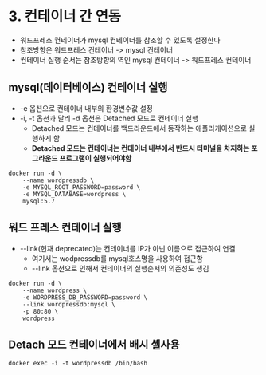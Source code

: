 # 3. 컨테이너 간 연동
* 워드프레스 컨테이너가 mysql 컨테이너를 참조할 수 있도록 설정한다
* 참조방향은 워드프레스 컨테이너 -> mysql 컨테이너
* 컨테이너 실행 순서는 참조방향의 역인 mysql 컨테이너 -> 워드프레스 컨테이너  

## mysql(데이터베이스) 컨테이너 실행
- -e 옵션으로 컨테이너 내부의 환경변수값 설정
- -i, -t 옵션과 달리 -d 옵션은 Detached 모드로 컨테이너 실행
    - Detached 모드는 컨테이너를 백드라운드에서 동작하는 애플리케이션으로 실행하게 함
    - **Detached 모드는 컨테이너는 컨테이너 내부에서 반드시 터미널을 차지하는 포그라운드 프로그램이 실행되어야함**
    
```
docker run -d \
	--name wordpressdb \
	-e MYSQL_ROOT_PASSWORD=password \
	-e MYSQL_DATABASE=wordpress \
	mysql:5.7
```

## 워드 프레스 컨테이너 실행
- --link(현재 deprecated)는 컨테이너를 IP가 아닌 이름으로 접근하여 연결
    - 여기서는 wodpressdb를 mysql호스명을 사용하여 접근함
    - --link 옵션으로 인해서 컨테이너의 실행순서의 의존성도 생김

```
docker run -d \
	--name wordpress \
	-e WORDPRESS_DB_PASSWORD=password \
	--link wordpressdb:mysql \
	-p 80:80 \
	wordpress
```

## Detach 모드 컨테이너에서 배시 셸사용
```
docker exec -i -t wordpressdb /bin/bash
```
